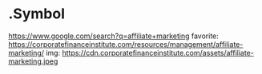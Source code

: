 # .Symbol
https://www.google.com/search?q=affiliate+marketing favorite: https://corporatefinanceinstitute.com/resources/management/affiliate-marketing/ img: https://cdn.corporatefinanceinstitute.com/assets/affiliate-marketing.jpeg
